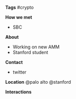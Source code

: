 **Tags**
#crypto 

**How we met**
- SBC

**About**
- Working on new AMM
- Stanford student

**Contact**
- twitter

**Location**
@palo alto
@stanford

**Interactions**